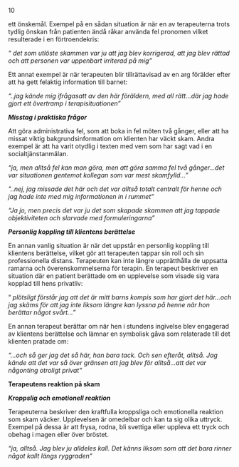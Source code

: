 10

ett önskemål. Exempel på en sådan situation är när en av terapeuterna trots tydlig önskan från
patienten ändå råkar använda fel pronomen vilket resulterade i en förtroendekris:

*“ det som utlöste skammen var ju att jag blev korrigerad, att jag blev rättad och att*
*personen var uppenbart irriterad på mig”*

Ett annat exempel är när terapeuten blir tillrättavisad av en arg förälder efter att ha gett
felaktig information till barnet:

*“..jag kände mig ifrågasatt av den här föräldern, med all rätt...där jag hade gjort ett*
*övertramp i terapisituationen”*

***Misstag i praktiska frågor***

Att göra administrativa fel, som att boka in fel möten två gånger, eller att ha missat
viktig bakgrundsinformation om klienten har väckt skam. Andra exempel är att ha varit otydlig
i texten med vem som har sagt vad i en socialtjänstanmälan.

*“ja, men alltså fel kan man göra, men att göra samma fel två gånger...det var*
*situationen gentemot kollegan som var mest skamfylld...”*

*"..nej, jag missade det här och det var alltså totalt centralt för henne och jag hade inte*
*med mig informationen in i rummet”*

*“Ja jo, men precis det var ju det som skapade skammen att jag tappade objektiviteten*
*och slarvade med formuleringarna”*

***Personlig koppling till klientens berättelse***

En annan vanlig situation är när det uppstår en personlig koppling till klientens
berättelse, vilket gör att terapeuten tappar sin roll och sin professionella distans. Terapeuten kan
inte längre upprätthålla de uppsatta ramarna och överenskommelserna för terapin. En terapeut
beskriver en situation där en patient berättade om en upplevelse som visade sig vara kopplad
till hens privatliv:

“ *plötsligt förstår jag att det är mitt barns kompis som har gjort det här...och jag skäms*
*för att jag inte liksom längre kan lyssna på henne när hon berättar något svårt...”*

En annan terapeut berättar om när hen i stundens ingivelse blev engagerad av klientens
berättelse och lämnar en symbolisk gåva som relaterade till det klienten pratade om:

*“...och så ger jag det så här, han bara tack. Och sen efteråt, alltså. Jag kände att det*
*var så över gränsen att jag blev för alltså...att det var någonting otroligt privat”*

**Terapeutens reaktion på skam**

***Kroppslig och emotionell reaktion***

Terapeuterna beskriver den kraftfulla kroppsliga och emotionella reaktion som skam
väcker. Upplevelsen är omedelbar och kan ta sig olika uttryck. Exempel på dessa är att frysa,
rodna, bli svettiga eller uppleva ett tryck och obehag i magen eller över bröstet.

*“ja, alltså. Jag blev ju alldeles kall. Det känns liksom som att det bara rinner något*
*kallt längs ryggraden”*

